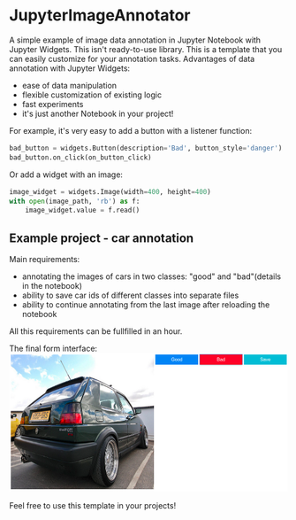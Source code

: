 # JupyterImageAnnotator
A simple example of image data annotation in Jupyter Notebook with Jupyter Widgets. This isn't ready-to-use library. This is a template that you can easily customize for your annotation tasks. Advantages of data annotation with Jupyter Widgets:
- ease of data manipulation
- flexible customization of existing logic
- fast experiments
- it's just another Notebook in your project!

For example, it's very easy to add a button with a listener function:
```python
bad_button = widgets.Button(description='Bad', button_style='danger')
bad_button.on_click(on_button_click)
```
Or add a widget with an image:
```python
image_widget = widgets.Image(width=400, height=400)
with open(image_path, 'rb') as f:
    image_widget.value = f.read()
```

## Example project - car annotation
Main requirements:
- annotating the images of cars in two classes: "good" and "bad"(details in the notebook)
- ability to save car ids of different classes into separate files
- ability to continue annotating from the last image after reloading the notebook

All this requirements can be fullfilled in an hour.

The final form interface:
<img src='form.png'>

Feel free to use this template in your projects!